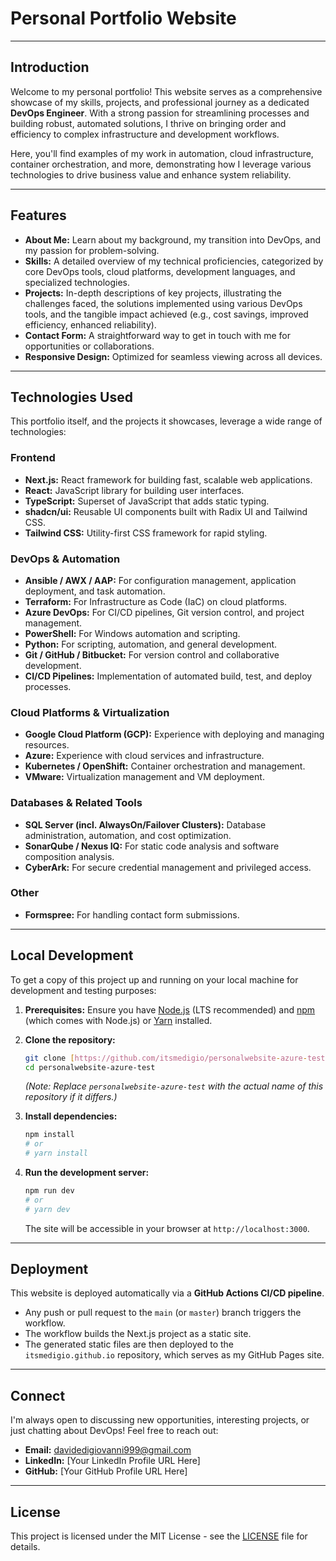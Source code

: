 # Personal Portfolio Website

---

## Introduction

Welcome to my personal portfolio! This website serves as a comprehensive showcase of my skills, projects, and professional journey as a dedicated **DevOps Engineer**. With a strong passion for streamlining processes and building robust, automated solutions, I thrive on bringing order and efficiency to complex infrastructure and development workflows.

Here, you'll find examples of my work in automation, cloud infrastructure, container orchestration, and more, demonstrating how I leverage various technologies to drive business value and enhance system reliability.

---

## Features

* **About Me:** Learn about my background, my transition into DevOps, and my passion for problem-solving.
* **Skills:** A detailed overview of my technical proficiencies, categorized by core DevOps tools, cloud platforms, development languages, and specialized technologies.
* **Projects:** In-depth descriptions of key projects, illustrating the challenges faced, the solutions implemented using various DevOps tools, and the tangible impact achieved (e.g., cost savings, improved efficiency, enhanced reliability).
* **Contact Form:** A straightforward way to get in touch with me for opportunities or collaborations.
* **Responsive Design:** Optimized for seamless viewing across all devices.

---

## Technologies Used

This portfolio itself, and the projects it showcases, leverage a wide range of technologies:

### Frontend
* **Next.js:** React framework for building fast, scalable web applications.
* **React:** JavaScript library for building user interfaces.
* **TypeScript:** Superset of JavaScript that adds static typing.
* **shadcn/ui:** Reusable UI components built with Radix UI and Tailwind CSS.
* **Tailwind CSS:** Utility-first CSS framework for rapid styling.

### DevOps & Automation
* **Ansible / AWX / AAP:** For configuration management, application deployment, and task automation.
* **Terraform:** For Infrastructure as Code (IaC) on cloud platforms.
* **Azure DevOps:** For CI/CD pipelines, Git version control, and project management.
* **PowerShell:** For Windows automation and scripting.
* **Python:** For scripting, automation, and general development.
* **Git / GitHub / Bitbucket:** For version control and collaborative development.
* **CI/CD Pipelines:** Implementation of automated build, test, and deploy processes.

### Cloud Platforms & Virtualization
* **Google Cloud Platform (GCP):** Experience with deploying and managing resources.
* **Azure:** Experience with cloud services and infrastructure.
* **Kubernetes / OpenShift:** Container orchestration and management.
* **VMware:** Virtualization management and VM deployment.

### Databases & Related Tools
* **SQL Server (incl. AlwaysOn/Failover Clusters):** Database administration, automation, and cost optimization.
* **SonarQube / Nexus IQ:** For static code analysis and software composition analysis.
* **CyberArk:** For secure credential management and privileged access.

### Other
* **Formspree:** For handling contact form submissions.

---

## Local Development

To get a copy of this project up and running on your local machine for development and testing purposes:

1.  **Prerequisites:** Ensure you have [Node.js](https://nodejs.org/en/) (LTS recommended) and [npm](https://www.npmjs.com/) (which comes with Node.js) or [Yarn](https://yarnpkg.com/) installed.

2.  **Clone the repository:**
    ```bash
    git clone [https://github.com/itsmedigio/personalwebsite-azure-test.git](https://github.com/itsmedigio/personalwebsite-azure-test.git)
    cd personalwebsite-azure-test
    ```
    *(Note: Replace `personalwebsite-azure-test` with the actual name of this repository if it differs.)*

3.  **Install dependencies:**
    ```bash
    npm install
    # or
    # yarn install
    ```

4.  **Run the development server:**
    ```bash
    npm run dev
    # or
    # yarn dev
    ```
    The site will be accessible in your browser at `http://localhost:3000`.

---

## Deployment

This website is deployed automatically via a **GitHub Actions CI/CD pipeline**.

* Any push or pull request to the `main` (or `master`) branch triggers the workflow.
* The workflow builds the Next.js project as a static site.
* The generated static files are then deployed to the `itsmedigio.github.io` repository, which serves as my GitHub Pages site.

---

## Connect

I'm always open to discussing new opportunities, interesting projects, or just chatting about DevOps! Feel free to reach out:

* **Email:** davidedigiovanni999@gmail.com
* **LinkedIn:** [Your LinkedIn Profile URL Here]
* **GitHub:** [Your GitHub Profile URL Here]

---

## License

This project is licensed under the MIT License - see the [LICENSE](LICENSE) file for details.
